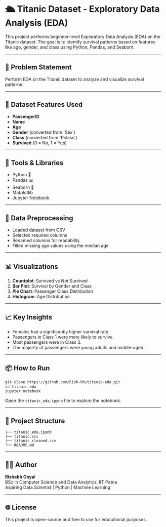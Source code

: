 # 🛳 Titanic Dataset - Exploratory Data Analysis (EDA)

This project performs beginner-level Exploratory Data Analysis (EDA) on the Titanic dataset. The goal is to identify survival patterns based on features like age, gender, and class using Python, Pandas, and Seaborn.

---

## 📌 Problem Statement

Perform EDA on the Titanic dataset to analyze and visualize survival patterns.

---

## 📁 Dataset Features Used

- **PassengerID**
- **Name**
- **Age**
- **Gender** (converted from 'Sex')
- **Class** (converted from 'Pclass')
- **Survived** (0 = No, 1 = Yes)

---

## 🔧 Tools & Libraries

- Python 🐍
- Pandas 📊
- Seaborn 🎨
- Matplotlib
- Jupyter Notebook

---

## 🧹 Data Preprocessing

- Loaded dataset from CSV
- Selected required columns
- Renamed columns for readability
- Filled missing age values using the median age

---

## 📊 Visualizations

1. **Countplot**: Survived vs Not Survived  
2. **Bar Plot**: Survival by Gender and Class  
3. **Pie Chart**: Passenger Class Distribution  
4. **Histogram**: Age Distribution  

---

## 📈 Key Insights

- Females had a significantly higher survival rate.
- Passengers in Class 1 were more likely to survive.
- Most passengers were in Class 3.
- The majority of passengers were young adults and middle-aged.

---

## 📦 How to Run

```bash
git clone https://github.com/Rish-bh/titanic-eda.git
cd titanic-eda
jupyter notebook
```

Open the `titanic_eda.ipynb` file to explore the notebook.

---

## 📁 Project Structure

```
├── titanic_eda.ipynb
├── titanic.csv
├── titanic_cleaned.csv
└── README.md
```

---

## 🧑‍💻 Author

**Rishabh Goyal**  
BSc in Computer Science and Data Analytics, IIT Patna  
Aspiring Data Scientist | Python | Machine Learning

---

## 🌐 License

This project is open-source and free to use for educational purposes.

